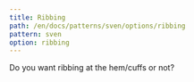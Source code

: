 ```yaml
---
title: Ribbing
path: /en/docs/patterns/sven/options/ribbing
pattern: sven
option: ribbing
---
```


Do you want ribbing at the hem/cuffs or not?
